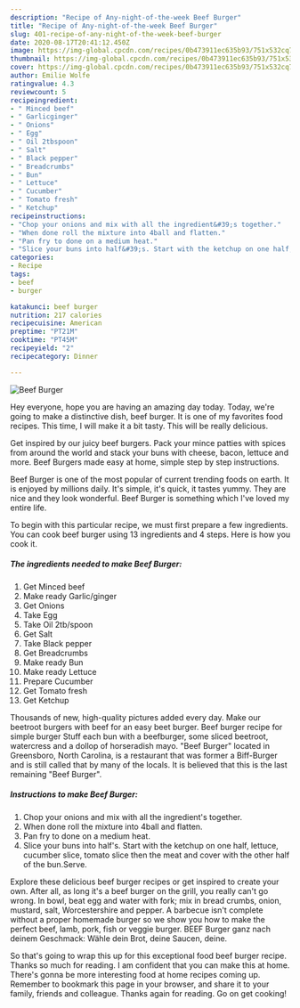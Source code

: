 ```yaml
---
description: "Recipe of Any-night-of-the-week Beef Burger"
title: "Recipe of Any-night-of-the-week Beef Burger"
slug: 401-recipe-of-any-night-of-the-week-beef-burger
date: 2020-08-17T20:41:12.450Z
image: https://img-global.cpcdn.com/recipes/0b473911ec635b93/751x532cq70/beef-burger-recipe-main-photo.jpg
thumbnail: https://img-global.cpcdn.com/recipes/0b473911ec635b93/751x532cq70/beef-burger-recipe-main-photo.jpg
cover: https://img-global.cpcdn.com/recipes/0b473911ec635b93/751x532cq70/beef-burger-recipe-main-photo.jpg
author: Emilie Wolfe
ratingvalue: 4.3
reviewcount: 5
recipeingredient:
- " Minced beef"
- " Garlicginger"
- " Onions"
- " Egg"
- " Oil 2tbspoon"
- " Salt"
- " Black pepper"
- " Breadcrumbs"
- " Bun"
- " Lettuce"
- " Cucumber"
- " Tomato fresh"
- " Ketchup"
recipeinstructions:
- "Chop your onions and mix with all the ingredient&#39;s together."
- "When done roll the mixture into 4ball and flatten."
- "Pan fry to done on a medium heat."
- "Slice your buns into half&#39;s. Start with the ketchup on one half, lettuce, cucumber slice, tomato slice then the meat and cover with the other half of the bun.Serve."
categories:
- Recipe
tags:
- beef
- burger

katakunci: beef burger 
nutrition: 217 calories
recipecuisine: American
preptime: "PT21M"
cooktime: "PT45M"
recipeyield: "2"
recipecategory: Dinner

---
```



![Beef Burger](https://img-global.cpcdn.com/recipes/0b473911ec635b93/751x532cq70/beef-burger-recipe-main-photo.jpg)

Hey everyone, hope you are having an amazing day today. Today, we're going to make a distinctive dish, beef burger. It is one of my favorites food recipes. This time, I will make it a bit tasty. This will be really delicious.

Get inspired by our juicy beef burgers. Pack your mince patties with spices from around the world and stack your buns with cheese, bacon, lettuce and more. Beef Burgers made easy at home, simple step by step instructions.

Beef Burger is one of the most popular of current trending foods on earth. It is enjoyed by millions daily. It's simple, it's quick, it tastes yummy. They are nice and they look wonderful. Beef Burger is something which I've loved my entire life.


To begin with this particular recipe, we must first prepare a few ingredients. You can cook beef burger using 13 ingredients and 4 steps. Here is how you cook it.

<!--inarticleads1-->

##### The ingredients needed to make Beef Burger:

1. Get  Minced beef
1. Make ready  Garlic/ginger
1. Get  Onions
1. Take  Egg
1. Take  Oil 2tb/spoon
1. Get  Salt
1. Take  Black pepper
1. Get  Breadcrumbs
1. Make ready  Bun
1. Make ready  Lettuce
1. Prepare  Cucumber
1. Get  Tomato fresh
1. Get  Ketchup


Thousands of new, high-quality pictures added every day. Make our beetroot burgers with beef for an easy beet burger. Beef burger recipe for simple burger Stuff each bun with a beefburger, some sliced beetroot, watercress and a dollop of horseradish mayo. &#34;Beef Burger&#34; located in Greensboro, North Carolina, is a restaurant that was former a Biff-Burger and is still called that by many of the locals. It is believed that this is the last remaining &#34;Beef Burger&#34;. 

<!--inarticleads2-->

##### Instructions to make Beef Burger:

1. Chop your onions and mix with all the ingredient&#39;s together.
1. When done roll the mixture into 4ball and flatten.
1. Pan fry to done on a medium heat.
1. Slice your buns into half&#39;s. Start with the ketchup on one half, lettuce, cucumber slice, tomato slice then the meat and cover with the other half of the bun.Serve.


Explore these delicious beef burger recipes or get inspired to create your own. After all, as long it&#39;s a beef burger on the grill, you really can&#39;t go wrong. In bowl, beat egg and water with fork; mix in bread crumbs, onion, mustard, salt, Worcestershire and pepper. A barbecue isn&#39;t complete without a proper homemade burger so we show you how to make the perfect beef, lamb, pork, fish or veggie burger. BEEF Burger ganz nach deinem Geschmack: Wähle dein Brot, deine Saucen, deine. 

So that's going to wrap this up for this exceptional food beef burger recipe. Thanks so much for reading. I am confident that you can make this at home. There's gonna be more interesting food at home recipes coming up. Remember to bookmark this page in your browser, and share it to your family, friends and colleague. Thanks again for reading. Go on get cooking!
